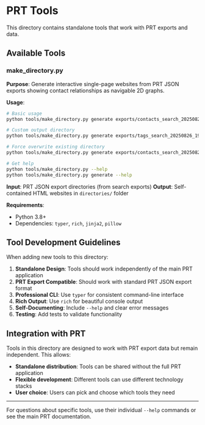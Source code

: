 # PRT Tools

This directory contains standalone tools that work with PRT exports and data.

## Available Tools

### make_directory.py

**Purpose**: Generate interactive single-page websites from PRT JSON exports showing contact relationships as navigable 2D graphs.

**Usage**:
```bash
# Basic usage
python tools/make_directory.py generate exports/contacts_search_20250826_191055/

# Custom output directory
python tools/make_directory.py generate exports/tags_search_20250826_191055/ --output ./my_directory

# Force overwrite existing directory
python tools/make_directory.py generate exports/contacts_search_20250826_191055/ --force

# Get help
python tools/make_directory.py --help
python tools/make_directory.py generate --help
```

**Input**: PRT JSON export directories (from search exports)
**Output**: Self-contained HTML websites in `directories/` folder

**Requirements**:
- Python 3.8+
- Dependencies: `typer`, `rich`, `jinja2`, `pillow`

## Tool Development Guidelines

When adding new tools to this directory:

1. **Standalone Design**: Tools should work independently of the main PRT application
2. **PRT Export Compatible**: Should work with standard PRT JSON export format
3. **Professional CLI**: Use `typer` for consistent command-line interface
4. **Rich Output**: Use `rich` for beautiful console output
5. **Self-Documenting**: Include `--help` and clear error messages
6. **Testing**: Add tests to validate functionality

## Integration with PRT

Tools in this directory are designed to work with PRT export data but remain independent. This allows:
- **Standalone distribution**: Tools can be shared without the full PRT application
- **Flexible development**: Different tools can use different technology stacks
- **User choice**: Users can pick and choose which tools they need

---

For questions about specific tools, use their individual `--help` commands or see the main PRT documentation.
